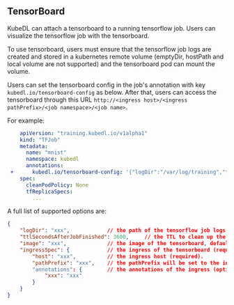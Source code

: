 ## TensorBoard

KubeDL can attach a tensorboard to a running tensorflow job.
Users can visualize the tensorflow job with the tensorboard.

To use tensorboard, users must ensure that the tensorflow job logs are created and stored in a kubernetes remote volume (emptyDir, hostPath and local volume are not supported) and the tensorboard pod can mount the volume.

Users can set the tensorboard config in the job's annotation with key `kubedl.io/tensorboard-config` as below.
After that, users can access the tensorboard through this URL `http://<ingress host>/<ingress pathPrefix>/<job namespace>/<job name>`.

For example:
```yaml
    apiVersion: "training.kubedl.io/v1alpha1"
    kind: "TFJob"
    metadata:
      name: "mnist"
      namespace: kubedl
      annotations:
 +      kubedl.io/tensorboard-config: '{"logDir":"/var/log/training","ttlSecondsAfterJobFinished":3600,"ingressSpec":{"host":"locahost","pathPrefix":"/tb"}}'
    spec:
      cleanPodPolicy: None
      tfReplicaSpecs:
        ...
```

A full list of supported options are:

```json
{
    "logDir": "xxx",            // the path of the tensorflow job logs (required).
    "ttlSecondsAfterJobFinished": 3600,     // the TTL to clean up the tensorboard after the job is finished (required).
    "image": "xxx",             // the image of the tensorboard, default value is the job's image (optional).
    "ingressSpec": {            // the ingress of the tensorboard (required).
        "host": "xxx",          // the ingress host (required).
        "pathPrefix": "xxx",    // the pathPrefix will be set to the ingress path with the pattern: <pathPrefix>/<job namespace>/<job name> (required).
        "annotations": {        // the annotations of the ingress (optional).
            "xxx": "xxx"
        }
    }
}
```